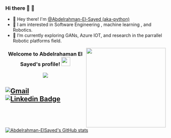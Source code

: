 ### Hi there 👋 🧠
- 👋 Hey there! I'm [@Abdelrahman-El-Sayed (aka-python)](https://www.linkedin.com/in/python-arch/)
- 👀 I am interested in Software Engineering , machine learning , and Robotics.
- 🌱 I’m currently exploring GANs, Azure IOT, and research in the parrallel Robotic platforms field.

<img width="250" align="right" src="https://c.tenor.com/_DOBjnGspYAAAAAM/code-coding.gif">

<h3 align="center">
  Welcome to Abdelrahaman El Sayed's profile!
  <img src="https://media.giphy.com/media/hvRJCLFzcasrR4ia7z/giphy.gif" width="28">
</h3>

<!-- Typing SVG by DenverCoder1 - https://github.com/DenverCoder1/readme-typing-svg -->
<p align="center">
  <a href="https://github.com/DenverCoder1/readme-typing-svg"><img src="https://readme-typing-svg.herokuapp.com/?lines=Software%20Engineer%20;Always%20learning%20new%20things&font=Fira%20Code&center=true&width=440&height=45&color=f75c7e&vCenter=true&size=22"></a>
</p> 

[![Gmail](https://img.shields.io/badge/abdelrahman.elsayed@ejust.edu.eg-D14836?style=flat-square&logo=gmail&logoColor=white&link=mailto:abdelrahman.elsayed@ejust.edu.eg)](mailto:abdelrahman.elsayed@ejust.edu.eg)
[![Linkedin Badge](https://img.shields.io/badge/-abdelrahmanelsayed-blue?style=flat-square&logo=Linkedin&logoColor=white&link=https://www.linkedin.com/in/abdelrahman-el-sayed-289464275/)](https://www.linkedin.com/in/abdelrahman-el-sayed-289464275/)
---


<!--
**python-arch/python-arch** is a ✨ _special_ ✨ repository because its `README.md` (this file) appears on your GitHub profile.

Here are some ideas to get you started:

- 🔭 I’m currently working on ...
- 🌱 I’m currently learning ...
- 👯 I’m looking to collaborate on ...
- 🤔 I’m looking for help with ...
- 💬 Ask me about ...
- 📫 How to reach me: ...
- 😄 Pronouns: ...
- ⚡ Fun fact: ...
-->

[![Abdelrahman-ElSayed's GitHub stats](https://github-readme-stats.vercel.app/api?username=python-arch&theme=dark&include_all_commits=true&count_private=true)](https://github.com/anuraghazra/github-readme-stats)
